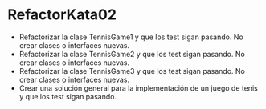 # RefactorKata02

- Refactorizar la clase TennisGame1 y que los test sigan pasando. No crear clases o interfaces nuevas.
- Refactorizar la clase TennisGame2 y que los test sigan pasando. No crear clases o interfaces nuevas.
- Refactorizar la clase TennisGame3 y que los test sigan pasando. No crear clases o interfaces nuevas.
- Crear una solución general para la implementación de un juego de tenis y que los test sigan pasando.